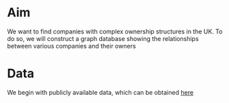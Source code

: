 # Aim
We want to find companies with complex ownership structures in the UK. To do so, we will construct a graph database showing the relationships between various companies and their owners

# Data
We begin with publicly available data, which can be obtained [here](http://download.companieshouse.gov.uk/en_pscdata.html)
